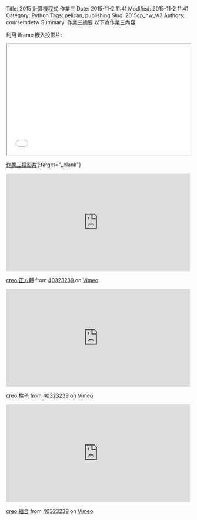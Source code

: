 Title: 2015 計算機程式 作業三
Date: 2015-11-2 11:41
Modified: 2015-11-2 11:41
Category: Python
Tags: pelican, publishing
Slug: 2015cp_hw_w3
Authors: coursemdetw
Summary: 作業三摘要
以下為作業三內容

利用 iframe 嵌入投影片:

<iframe src="simplest3.html" width="500" height="300"></iframe>

[作業三投影片](simplest3.html){:target="_blank"}

<iframe src="https://player.vimeo.com/video/144992352" width="500" height="265" frameborder="0" webkitallowfullscreen mozallowfullscreen allowfullscreen></iframe> <p><a href="https://vimeo.com/144992352">creo 正方體</a> from <a href="https://vimeo.com/user45596208">40323239</a> on <a href="https://vimeo.com">Vimeo</a>.</p>

<iframe src="https://player.vimeo.com/video/144992351" width="500" height="265" frameborder="0" webkitallowfullscreen mozallowfullscreen allowfullscreen></iframe> <p><a href="https://vimeo.com/144992351">creo 柱子</a> from <a href="https://vimeo.com/user45596208">40323239</a> on <a href="https://vimeo.com">Vimeo</a>.</p>

<iframe src="https://player.vimeo.com/video/144992617" width="500" height="265" frameborder="0" webkitallowfullscreen mozallowfullscreen allowfullscreen></iframe> <p><a href="https://vimeo.com/144992617">creo 組合</a> from <a href="https://vimeo.com/user45596208">40323239</a> on <a href="https://vimeo.com">Vimeo</a>.</p>